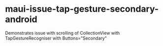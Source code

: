 # maui-issue-tap-gesture-secondary-android
Demonstrates issue with scrolling of CollectionView with TapGestureRecogniser with Buttons="Secondary"
